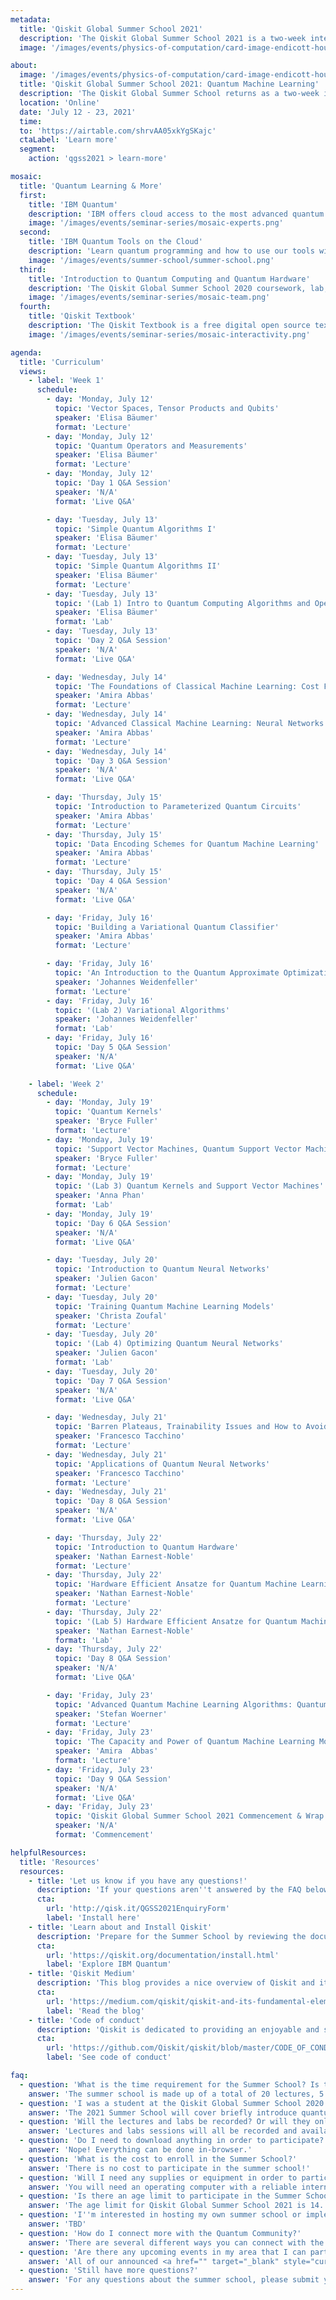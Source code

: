 ```yaml
---
metadata:
  title: 'Qiskit Global Summer School 2021'
  description: 'The Qiskit Global Summer School 2021 is a two-week intensive summer school designed to empower the next generation of quantum researchers and developers with the skills and know-how to explore quantum applications on their own'
  image: '/images/events/physics-of-computation/card-image-endicott-house-1981.png'

about:
  image: '/images/events/physics-of-computation/card-image-endicott-house-1981.png'
  title: 'Qiskit Global Summer School 2021: Quantum Machine Learning'
  description: 'The Qiskit Global Summer School returns as a two-week intensive course focused on Quantum Machine Learning and more!'
  location: 'Online'
  date: 'July 12 - 23, 2021'
  time:
  to: 'https://airtable.com/shrvAA05xkYgSKajc'
  ctaLabel: 'Learn more'
  segment:
    action: 'qgss2021 > learn-more'

mosaic:
  title: 'Quantum Learning & More'
  first:
    title: 'IBM Quantum'
    description: 'IBM offers cloud access to the most advanced quantum computers available. Learn, develop, and run programs with our quantum applications and systems.<br/><br/><a href="https://quantum-computing.ibm.com/login" target="_blank" style="cursor:pointer; text-decoration: none; color: #0f62fe;">Explore IBM Quantum</a>'
    image: '/images/events/seminar-series/mosaic-experts.png'
  second:
    title: 'IBM Quantum Tools on the Cloud'
    description: 'Learn quantum programming and how to use our tools with step-by-step tutorials and guides.<br/><br/><a href="https://quantum-computing.ibm.com/docs/" target="_blank" style="cursor:pointer; text-decoration: none; color: #0f62fe;">Explore the docs</a>'
    image: '/images/events/summer-school/summer-school.png'
  third:
    title: 'Introduction to Quantum Computing and Quantum Hardware'
    description: 'The Qiskit Global Summer School 2020 coursework, lab, and lecture materials are now available online.<br/><br/><a href="https://qiskit.org/learn/intro-qc-qh" target="_blank" style="cursor:pointer; text-decoration: none; color: #0f62fe;">Start the course</a>'
    image: '/images/events/seminar-series/mosaic-team.png'
  fourth:
    title: 'Qiskit Textbook'
    description: 'The Qiskit Textbook is a free digital open source textbook that will teach you the concepts of quantum computing while you learn to use Qiskit.<br/><br/><a href="https://qiskit.org/textbook/preface.html" target="_blank" style="cursor:pointer; text-decoration: none; color: #0f62fe;">Read the textbook</a>'
    image: '/images/events/seminar-series/mosaic-interactivity.png'

agenda:
  title: 'Curriculum'
  views:
    - label: 'Week 1'
      schedule:
        - day: 'Monday, July 12'
          topic: 'Vector Spaces, Tensor Products and Qubits'
          speaker: 'Elisa Bäumer'
          format: 'Lecture'
        - day: 'Monday, July 12'
          topic: 'Quantum Operators and Measurements'
          speaker: 'Elisa Bäumer'
          format: 'Lecture'
        - day: 'Monday, July 12'
          topic: 'Day 1 Q&A Session'
          speaker: 'N/A'
          format: 'Live Q&A'

        - day: 'Tuesday, July 13'
          topic: 'Simple Quantum Algorithms I'
          speaker: 'Elisa Bäumer'
          format: 'Lecture'
        - day: 'Tuesday, July 13'
          topic: 'Simple Quantum Algorithms II'
          speaker: 'Elisa Bäumer'
          format: 'Lecture'
        - day: 'Tuesday, July 13'
          topic: '(Lab 1) Intro to Quantum Computing Algorithms and Operations'
          speaker: 'Elisa Bäumer'
          format: 'Lab'
        - day: 'Tuesday, July 13'
          topic: 'Day 2 Q&A Session'
          speaker: 'N/A'
          format: 'Live Q&A'

        - day: 'Wednesday, July 14'
          topic: 'The Foundations of Classical Machine Learning: Cost Functions, Data Splitting, Overfitting'
          speaker: 'Amira Abbas'
          format: 'Lecture'
        - day: 'Wednesday, July 14'
          topic: 'Advanced Classical Machine Learning: Neural Networks and Support Vector Machines'
          speaker: 'Amira Abbas'
          format: 'Lecture'
        - day: 'Wednesday, July 14'
          topic: 'Day 3 Q&A Session'
          speaker: 'N/A'
          format: 'Live Q&A'

        - day: 'Thursday, July 15'
          topic: 'Introduction to Parameterized Quantum Circuits'
          speaker: 'Amira Abbas'
          format: 'Lecture'
        - day: 'Thursday, July 15'
          topic: 'Data Encoding Schemes for Quantum Machine Learning'
          speaker: 'Amira Abbas'
          format: 'Lecture'
        - day: 'Thursday, July 15'
          topic: 'Day 4 Q&A Session'
          speaker: 'N/A'
          format: 'Live Q&A'

        - day: 'Friday, July 16'
          topic: 'Building a Variational Quantum Classifier'
          speaker: 'Amira Abbas'
          format: 'Lecture'

        - day: 'Friday, July 16'
          topic: 'An Introduction to the Quantum Approximate Optimization Algorithm and its Applications'
          speaker: 'Johannes Weidenfeller'
          format: 'Lecture'
        - day: 'Friday, July 16'
          topic: '(Lab 2) Variational Algorithms'
          speaker: 'Johannes Weidenfeller'
          format: 'Lab'
        - day: 'Friday, July 16'
          topic: 'Day 5 Q&A Session'
          speaker: 'N/A'
          format: 'Live Q&A'

    - label: 'Week 2'
      schedule:
        - day: 'Monday, July 19'
          topic: 'Quantum Kernels'
          speaker: 'Bryce Fuller'
          format: 'Lecture'
        - day: 'Monday, July 19'
          topic: 'Support Vector Machines, Quantum Support Vector Machines'
          speaker: 'Bryce Fuller'
          format: 'Lecture'
        - day: 'Monday, July 19'
          topic: '(Lab 3) Quantum Kernels and Support Vector Machines'
          speaker: 'Anna Phan'
          format: 'Lab'
        - day: 'Monday, July 19'
          topic: 'Day 6 Q&A Session'
          speaker: 'N/A'
          format: 'Live Q&A'

        - day: 'Tuesday, July 20'
          topic: 'Introduction to Quantum Neural Networks'
          speaker: 'Julien Gacon'
          format: 'Lecture'
        - day: 'Tuesday, July 20'
          topic: 'Training Quantum Machine Learning Models'
          speaker: 'Christa Zoufal'
          format: 'Lecture'
        - day: 'Tuesday, July 20'
          topic: '(Lab 4) Optimizing Quantum Neural Networks'
          speaker: 'Julien Gacon'
          format: 'Lab'
        - day: 'Tuesday, July 20'
          topic: 'Day 7 Q&A Session'
          speaker: 'N/A'
          format: 'Live Q&A'

        - day: 'Wednesday, July 21'
          topic: 'Barren Plateaus, Trainability Issues and How to Avoid Them'
          speaker: 'Francesco Tacchino'
          format: 'Lecture'
        - day: 'Wednesday, July 21'
          topic: 'Applications of Quantum Neural Networks'
          speaker: 'Francesco Tacchino'
          format: 'Lecture'
        - day: 'Wednesday, July 21'
          topic: 'Day 8 Q&A Session'
          speaker: 'N/A'
          format: 'Live Q&A'

        - day: 'Thursday, July 22'
          topic: 'Introduction to Quantum Hardware'
          speaker: 'Nathan Earnest-Noble'
          format: 'Lecture'
        - day: 'Thursday, July 22'
          topic: 'Hardware Efficient Ansatze for Quantum Machine Learning'
          speaker: 'Nathan Earnest-Noble'
          format: 'Lecture'
        - day: 'Thursday, July 22'
          topic: '(Lab 5) Hardware Efficient Ansatze for Quantum Machine Learning'
          speaker: 'Nathan Earnest-Noble'
          format: 'Lab'
        - day: 'Thursday, July 22'
          topic: 'Day 8 Q&A Session'
          speaker: 'N/A'
          format: 'Live Q&A'

        - day: 'Friday, July 23'
          topic: 'Advanced Quantum Machine Learning Algorithms: Quantum Boltzmann Machines and Quantum Generative Adversarial Networks'
          speaker: 'Stefan Woerner'
          format: 'Lecture'
        - day: 'Friday, July 23'
          topic: 'The Capacity and Power of Quantum Machine Learning Models & the Future of Quantum Machine Learning'
          speaker: 'Amira  Abbas'
          format: 'Lecture'
        - day: 'Friday, July 23'
          topic: 'Day 9 Q&A Session'
          speaker: 'N/A'
          format: 'Live Q&A'
        - day: 'Friday, July 23'
          topic: 'Qiskit Global Summer School 2021 Commencement & Wrap Celebration'
          speaker: 'N/A'
          format: 'Commencement'

helpfulResources:
  title: 'Resources'
  resources:
    - title: 'Let us know if you have any questions!'
      description: 'If your questions aren''t answered by the FAQ below or our blog post, please use this form to submit your enquiries direct to the team.'
      cta:
        url: 'http://qisk.it/QGSS2021EnquiryForm'
        label: 'Install here'
    - title: 'Learn about and Install Qiskit'
      description: 'Prepare for the Summer School by reviewing the documentation and installing Qiskit.'
      cta:
        url: 'https://qiskit.org/documentation/install.html'
        label: 'Explore IBM Quantum'
    - title: 'Qiskit Medium'
      description: 'This blog provides a nice overview of Qiskit and its direction as we explore what applications can be done on today''s quantum devices.'
      cta:
        url: 'https://medium.com/qiskit/qiskit-and-its-fundamental-elements-bcd7ead80492'
        label: 'Read the blog'
    - title: 'Code of conduct'
      description: 'Qiskit is dedicated to providing an enjoyable and safe experience for all participants. We have a code of conduct that all events adhere to.'
      cta:
        url: 'https://github.com/Qiskit/qiskit/blob/master/CODE_OF_CONDUCT.md'
        label: 'See code of conduct'

faq:
  - question: 'What is the time requirement for the Summer School? Is the scheduled fixed or flexible?'
    answer: 'The summer school is made up of a total of 20 lectures, 5 lab sessions & application exercises, in addition to the daily Live Q&A Sessions and final Commencement Celebration. Participation and completion of all labs and lectures are required in order to receive a certificate of completion from the Summer School, with the optional Q&A Sessions and Commencement activities to enhance your Summer School experience. The schedule is not fixed, aside from final lab submission deadlines, and all students can participate on the schedule that works best for them. Students should anticipate a minimum time commitment of 30 hours for the full Summer School, but we recommend planning on 41 hours of participation, with additional time for discussion and collaboration with other students.'
  - question: 'I was a student at the Qiskit Global Summer School 2020 - should I enroll in the 2021 Summer School as well?'
    answer: 'The 2021 Summer School will cover briefly introduce quantum computing before diving into classical and quantum machine learning, which was not covered in the 2020 Summer School, so you should enroll if you are interested!'
  - question: 'Will the lectures and labs be recorded? Or will they only be accessible live?'
    answer: 'Lectures and labs sessions will all be recorded and available for live participation and post viewing, as well as the daily Q&A sessions.'
  - question: 'Do I need to download anything in order to participate?'
    answer: 'Nope! Everything can be done in-browser.'
  - question: 'What is the cost to enroll in the Summer School?'
    answer: 'There is no cost to participate in the summer school!'
  - question: 'Will I need any supplies or equipment in order to participate?'
    answer: 'You will need an operating computer with a reliable internet connection and either a mobile device or webcam/microphone on your computer to communicate with mentors and other students. You will need to be able to view seminars and connect virtually. Other than that, you just need to bring yourself'
  - question: 'Is there an age limit to participate in the Summer School?'
    answer: 'The age limit for Qiskit Global Summer School 2021 is 14. If you are under the age limit, but still want to be part of the community, please check out other ways you can get connected, and other events that may be available in your area!'
  - question: 'I''m interested in hosting my own summer school or implementing Qiskit into my coursework - Where can I learn more?'
    answer: 'TBD'
  - question: 'How do I connect more with the Quantum Community?'
    answer: 'There are several different ways you can connect with the IBM Quantum Community - depending on your preference. You can <a href="https://twitter.com/qiskit" target="_blank" style="cursor:pointer; text-decoration: none; color: #0f62fe;">follow Qiskit</a> and <a href="https://twitter.com/IBMResearch" target="_blank" style="cursor:pointer; text-decoration: none; color: #0f62fe;">IBM Research</a> on Twitter for the latest updates on new events, activities, and features on what is going on with the community. There is also a <a href="https://github.com/Qiskit" target="_blank" style="cursor:pointer; text-decoration: none; color: #0f62fe;">community Github</a> that you can explore and contribute to, and you can read regular <a href="" target="_blank" style="cursor:pointer; text-decoration: none; color: #0f62fe;">blog posts from our team and community members on Medium</a>. You can also <a href="" target="_blank" style="cursor:pointer; text-decoration: none; color: #0f62fe;">subscribe to the Qiskit YouTube</a> for the latest video content and our weekly live Seminar Series.<br/><br/>If you want to collaborate and connect with other members of the community, and participate in some of the ongoing conversations about quantum computing, you will want to <a href="https://ibm.co/joinqiskitslack" target="_blank" style="cursor:pointer; text-decoration: none; color: #0f62fe;">check out our ever-growing Slack Community</a>. From there you can connect with current and past interns, IBM researchers, Qiskit advocates, and fellow community members directly.'
  - question: 'Are there any upcoming events in my area that I can participate in?'
    answer: 'All of our announced <a href="" target="_blank" style="cursor:pointer; text-decoration: none; color: #0f62fe;">upcoming events are listed on qiskit.org</a>, which is continually updated as we roll out more events throughout the year. You can also <a href="" target="_blank" style="cursor:pointer; text-decoration: none; color: #0f62fe;">follow Qiskit on Twitter</a> for the latest announcements on new and upcoming events!'
  - question: 'Still have more questions?'
    answer: 'For any questions about the summer school, please submit your questions using the form below. For all other enquiries, feel free to email us directly at <a href="mailto:qiskit.events@us.ibm.com" target="_blank" style="cursor:pointer; text-decoration: none; color: #0f62fe;">qiskit.events@us.ibm.com</a>.'
---
```


<event-template :about="about" :agenda="agenda">
  <template #title>
  Qiskit Global Summer School 2021:<br/>
  Quantum Machine Learning
  </template>
  <template #description>

  The Qiskit Global Summer School 2021 is a two-week intensive summer school designed to empower the next generation of quantum researchers and developers with the skills and know-how to explore quantum applications on their own. This second-annual course, made up of twenty lectures, five applied lab exercises, hands-on mentorship, and live Q&A sessions, focuses on developing hands-on experience and understanding of quantum machine learning.

  Registrations will open soon, and be available on a first-come, first-serve basis with global distribution. For any questions, please check out our FAQ or submit an enquiry using the form below!

  </template>
  <template #call-to-actions>
    <app-cta
      label="Learn More"
      url="http://qisk.it/QGSS2021EnquiryForm"
      :segment="{ action: 'qgss2021-enquiry-form' }"></app-cta>
  </template>
  <template #faq-topics>
  <cv-accordion-item>
  <template #title>
    What are the pre-requisites for enrolling in the Summer School?
  </template>
  <template #content>

  Minimal prerequisites are required for the Qiskit Global Summer School. If you know <app-link url="https://www.khanacademy.org/math/precalculus/x9e81a4f98389efdf:matrices/x9e81a4f98389efdf:multiplying-matrices-by-matrices/v/matrix-multiplication-intro">how to multiply two matrices</app-link>, and have some programming experience in Python, you are ready for the Summer School.

  You can <app-link url="https://qiskit.org/textbook/ch-prerequisites/python-and-jupyter-notebooks.html">brush up on Python programming</app-link> before attending the lectures by using the Qiskit Textbook. To make the most out of these lectures, you may also consider looking through the <app-link url="https://qiskit.org/textbook/ch-prerequisites/linear_algebra.html">linear algebra prerequisites</app-link> section of the Qiskit Textbook.

  </template>
  </cv-accordion-item>
  <cv-accordion-item>
  <template #title>
    What are the application requirements for the Summer School?
  </template>
  <template #content>

  There is no application or pre-registration for the Qiskit Global Summer School 2021. Registration will be on a first come, first serve basis, with scheduled global availability. Once the Summer School registration reaches capacity, unfortunately we will not be able to register any additional students. Please submit an enquiry below if you have any additional questions!

  </template>
  </cv-accordion-item>
  </template>
</event-template>